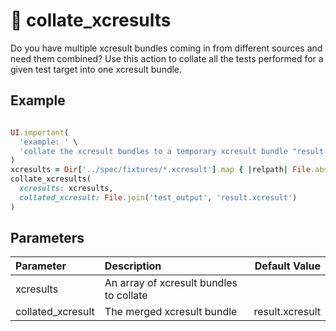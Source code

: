 
# 🔸 collate_xcresults

Do you have multiple xcresult bundles coming in from different sources and need them combined? Use this action to collate all the tests performed for a given test target into one xcresult bundle.

## Example

<!-- collate_xcresults examples: begin -->

```ruby

UI.important(
  'example: ' \
  'collate the xcresult bundles to a temporary xcresult bundle "result.xcresult"'
)
xcresults = Dir['../spec/fixtures/*.xcresult'].map { |relpath| File.absolute_path(relpath) }
collate_xcresults(
  xcresults: xcresults,
  collated_xcresult: File.join('test_output', 'result.xcresult')
)

```
<!-- collate_xcresults examples: end -->

## Parameters

<!-- collate_xcresults parameters: begin -->
|Parameter|Description|Default Value|
|:-|:-|-:|
|xcresults|An array of xcresult bundles to collate||
|collated_xcresult|The merged xcresult bundle|result.xcresult|
<!-- collate_xcresults parameters: end -->
